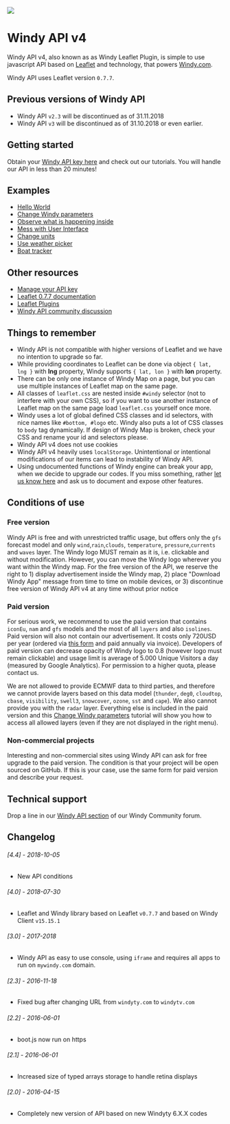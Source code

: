 ![](assets/intro4.gif)

# Windy API v4
Windy API v4, also known as as Windy Leaflet Plugin, is simple to use javascript API based on [Leaflet](https://leafletjs.com/) and technology, that powers [Windy.com](https://www.windy.com). 

Windy API uses Leaflet version `0.7.7`.

## Previous versions of Windy API
 - Windy API `v2.3` will be discontinued as of 31.11.2018
 - Windy API `v3` will be discontinued as of 31.10.2018 or even earlier.

## Getting started
Obtain your [Windy API key here](https://api4.windy.com/api-key/) and check out our tutorials. You will handle our API in less than 20 minutes!

## Examples
 - [Hello World](https://api4.windy.com/examples/hello-world/)
 - [Change Windy parameters](https://api4.windy.com/examples/parameters/)
 - [Observe what is happening inside](https://api4.windy.com/examples/bcast/)
 - [Mess with User Interface](https://api4.windy.com/examples/navigation/)
 - [Change units](https://api4.windy.com/examples/metrics/)
 - [Use weather picker](https://api4.windy.com/examples/picker/)
 - [Boat tracker](https://api4.windy.com/examples/boat-tracker/)

## Other resources
 - [Manage your API key](https://api4.windy.com/api-key/)
 - [Leaflet 0.7.7 documentation](https://leafletjs.com/reference-0.7.7.html)
 - [Leaflet Plugins](https://leafletjs.com/plugins.html)
 - [Windy API community discussion](https://community.windy.com/category/12/windy-api)

## Things to remember
 - Windy API is not compatible with higher versions of Leaflet and we have no intention to upgrade so far.
 - While providing coordinates to Leaflet can be done via object `{ lat, lng }` with **lng** property, Windy supports `{ lat, lon }` with **lon** property. 
 - There can be only one instance of Windy Map on a page, but you can use multiple instances of Leaflet map on the same page.
 - All classes of `leaflet.css` are nested inside `#windy` selector (not to interfere with your own CSS), so if you want to use another instance of Leaflet map on the same page load `leaflet.css` yourself once more.
 - Windy uses a lot of global defined CSS classes and id selectors, with nice names like `#bottom, #logo` etc. Windy also puts a lot of CSS classes to `body` tag dynamically. If design of Windy Map is broken, check your CSS and rename your id and selectors please.
 - Windy API v4 does not use cookies
 - Windy API v4 heavily uses `localStorage`. Unintentional or intentional modifications of our items can lead to instability of Windy API.
 - Using undocumented functions of Windy engine can break your app, when we decide to upgrade our codes. If you miss something, rather [let us know here](https://community.windy.com/category/12/windy-api) and ask us to document and expose other features.
 
## Conditions of use 
### Free version
Windy API is free and with unrestricted traffic usage, but offers only the `gfs` forecast model and only `wind`,`rain`,`clouds`, `temperature`, `pressure`,`currents` and `waves` layer. The Windy logo MUST remain as it is, i.e. clickable and without modification. However, you can move the Windy logo wherever you want within the Windy map. For the free version of the API, we reserve the right to 1) display advertisement inside the Windy map, 2) place "Download Windy App" message from time to time on mobile devices, or 3) discontinue free version of Windy API v4 at any time without prior notice

### Paid version
For serious work, we recommend to use the paid version that contains `iconEu`, `nam` and `gfs` models and the most of all `layers` and also `isolines`. Paid version  will also not contain our advertisement. It costs only 720USD per year (ordered via [this form](https://goo.gl/forms/qu21Snkl5igdIKcg1) and paid annually via invoice). Developers of paid version can decrease opacity of Windy logo to 0.8 (however logo must remain clickable) and usage limit is average of 5.000 Unique Visitors a day (measured by Google Analytics). For permission to a higher quota, please contact us.

We are not allowed to provide ECMWF data to third parties, and therefore we cannot provide layers based on this data model (`thunder`, `deg0`, `cloudtop`, `cbase`, `visibility`, `swell3`, `snowcover`, `ozone`, `sst` and `cape`). We also cannot provide you with the `radar` layer. Everything else is included in the paid version and this [Change Windy parameters](https://api4.windy.com/examples/parameters/) tutorial will show you how to access all allowed layers (even if they are not displayed in the right menu).

### Non-commercial projects
Interesting and non-commercial sites using Windy API can ask for free upgrade to the paid version. The condition is that your project will be open sourced on GitHub. If this is your case, use the same form for paid version and describe your request.

## Technical support
Drop a line in our [Windy API section](https://community.windy.com/category/12/windy-api) of our Windy Community forum.

## Changelog
###### [4.4] - 2018-10-05
- New API conditions

###### [4.0] - 2018-07-30
- Leaflet and Windy library based on Leaflet `v0.7.7` and based on Windy Client `v15.15.1`

###### [3.0] - 2017-2018
- Windy API as easy to use console, using `iframe` and requires all apps to run on `mywindy.com` domain.

###### [2.3] - 2016-11-18
- Fixed bug after changing URL from `windyty.com` to `windytv.com`

###### [2.2] - 2016-06-01
- boot.js now run on https

###### [2.1] - 2016-06-01
- Increased size of typed arrays storage to handle retina displays

###### [2.0] - 2016-04-15
- Completely new version of API based on new Windyty 6.X.X codes

